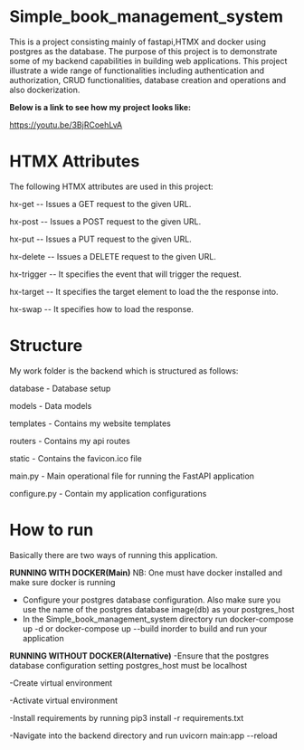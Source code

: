 # Simple_book_management_system
This is a project consisting mainly of fastapi,HTMX  and docker using postgres as the database. The purpose of this project is to demonstrate some of my backend capabilities in building web applications. This project illustrate a wide range of functionalities including authentication and authorization, CRUD functionalities, database creation and operations and also dockerization.

**Below is a link to see how my project looks like:**

https://youtu.be/3BjRCoehLvA


# HTMX Attributes

The following HTMX attributes are used in this project:

hx-get  --  Issues a GET request to the given URL.

hx-post --  Issues a POST request to the given URL.

hx-put --  Issues a PUT request to the given URL.

hx-delete -- Issues a DELETE request to the given URL.

hx-trigger -- It specifies the event that will trigger the request.

hx-target  -- It specifies the target element to load the the response into.

hx-swap  -- It specifies how to load the response.


#  Structure
My work folder is the backend which is structured as follows:

database - Database setup

models - Data models

templates - Contains my website templates

routers - Contains my api routes

static - Contains the favicon.ico file

main.py - Main operational file for running the FastAPI application

configure.py - Contain my application configurations

# How to run
Basically there are two ways of running this application. 

**RUNNING WITH DOCKER(Main)**
NB: One must have docker installed and make sure docker is running

- Configure your postgres database configuration. Also make sure you use the name of the postgres database image(db) as your postgres_host
- In the Simple_book_management_system directory run docker-compose up -d or docker-compose up --build inorder to build and run your application

**RUNNING WITHOUT DOCKER(Alternative)**
-Ensure that the postgres database configuration setting postgres_host must be localhost

-Create virtual environment

-Activate virtual environment

-Install requirements by running pip3 install -r requirements.txt

-Navigate into the backend directory and run uvicorn main:app --reload

